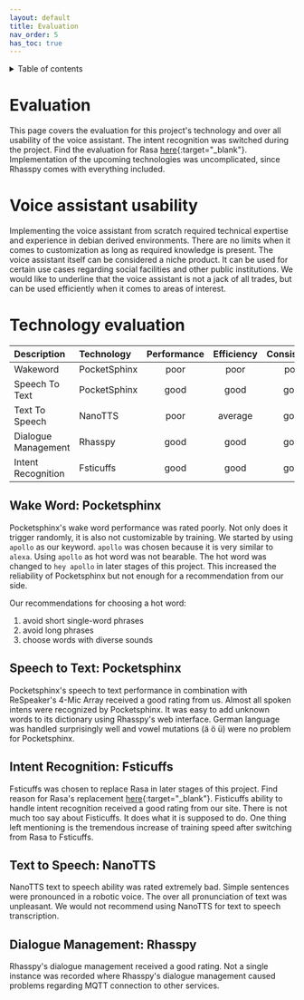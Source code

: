 ```yaml
---
layout: default
title: Evaluation
nav_order: 5
has_toc: true
---
```

<details closed markdown="block">
  <summary>
    Table of contents
  </summary>
  {: .text-delta }
1. TOC
{:toc}
</details>

# Evaluation

This page covers the evaluation for this project's technology and over all usability of the voice assistant. The intent recognition was switched during the project. Find the evaluation for Rasa [here](../legacy-content/legacy-rasa-implementation.html){:target="_blank"}. Implementation of the upcoming technologies was uncomplicated, since Rhasspy comes with everything included.

# Voice assistant usability

Implementing the voice assistant from scratch required technical expertise and experience in debian derived environments. There are no limits when it comes to customization as long as required knowledge is present. The voice assistant itself can be considered a niche product. It can be used for certain use cases regarding social facilities and other public institutions. We would like to underline that the voice assistant is not a jack of all trades, but can be used efficiently when it comes to areas of interest.

# Technology evaluation


| Description         |  Technology  | Performance   |      Efficiency         | Consistency    | Reliability    |
| :---                | :---         |     :----:    |          :---:          | :---:          |    :---:      |
| Wakeword            | PocketSphinx |     poor      |     poor                |     poor       |   poor        |
| Speech To Text      | PocketSphinx |      good     |           good          |  good          |    good       |
| Text To Speech      | NanoTTS      |     poor      |      average            |   good         |    average    |
| Dialogue Management | Rhasspy      |       good    |          good           |        good    |      good     |
| Intent Recognition  | Fsticuffs    |      good     |          good           |       good     |   good        |



## Wake Word: Pocketsphinx

Pocketsphinx's wake word performance was rated poorly. Not only does it trigger randomly, it is also not customizable by training. We started by using ```apollo``` as our keyword. ```apollo``` was chosen because it is very similar to ```alexa```. Using ```apollo``` as hot word was not bearable. The hot word was changed to ```hey apollo``` in later stages of this project. This increased the reliability of Pocketsphinx but not enough for a recommendation from our side.

Our recommendations for choosing a hot word:

1. avoid short single-word phrases
2. avoid long phrases
3. choose words with diverse sounds

## Speech to Text: Pocketsphinx

Pocketsphinx's speech to text performance in combination with ReSpeaker's 4-Mic Array received a good rating from us. Almost all spoken intens were recognized by Pocketsphinx. It was easy to add unknown words to its dictionary using Rhasspy's web interface. German language was handled surprisingly well and vowel mutations (ä ö ü) were no problem for Pocketsphinx.

## Intent Recognition: Fsticuffs

Fsticuffs was chosen to replace Rasa in later stages of this project. Find reason for Rasa's replacement [here](/legacy-content/legacy-rasa-implementation.html#issues){:target="_blank"}. Fisticuffs ability to handle intent recognition received a good rating from our site. There is not much too say about Fisticuffs. It does what it is supposed to do. One thing left mentioning is the tremendous increase of training speed after switching from Rasa to Fsticuffs.  

## Text to Speech: NanoTTS

NanoTTS text to speech ability was rated extremely bad. Simple sentences were pronounced in a robotic voice. The over all pronunciation of text was unpleasant. We would not recommend using NanoTTS for text to speech transcription.

## Dialogue Management: Rhasspy

Rhasspy's dialogue management received a good rating. Not a single instance was recorded where Rhasspy's dialogue management caused problems regarding MQTT connection to other services.

